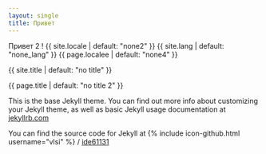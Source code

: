 ```yaml
---
layout: single
title: Привет
---
```


Привет 2 !
{{ site.locale | default: "none2" }}
{{ site.lang | default: "none_lang" }}
{{ page.localee | default: "none4" }}

{{ site.title | default: "no title" }}

{{ page.title | default: "no title 2" }}

This is the base Jekyll theme. You can find out more info about customizing your Jekyll theme, as well as basic Jekyll usage documentation at [jekyllrb.com](http://jekyllrb.com/)

You can find the source code for Jekyll at
{% include icon-github.html username="vlsi" %} /
[ide61131](https://github.com/vlsi/ide61131)
